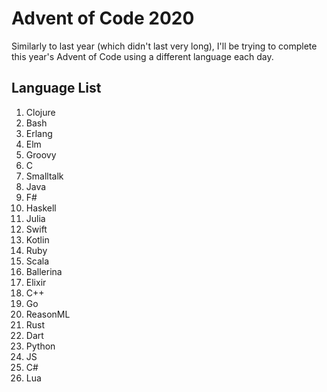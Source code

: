 # Advent of Code 2020

Similarly to last year (which didn't last very long), I'll be trying to complete this year's Advent of Code using a different language each day.


## Language List

1. Clojure
2. Bash
3. Erlang
4. Elm
5. Groovy
6. C
7. Smalltalk
8. Java
9. F#
10. Haskell
11. Julia
12. Swift
13. Kotlin
14. Ruby
15. Scala
16. Ballerina
17. Elixir
18. C++
19. Go
20. ReasonML
21. Rust
22. Dart
23. Python
24. JS
25. C#
26. Lua